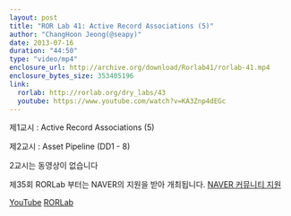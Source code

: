 ```yaml
---
layout: post
title: "ROR Lab 41: Active Record Associations (5)"
author: "ChangHoon Jeong(@seapy)"
date: 2013-07-16
duration: "44:50"
type: "video/mp4"
enclosure_url: http://archive.org/download/Rorlab41/rorlab-41.mp4
enclosure_bytes_size: 353405196
link:
  rorlab: http://rorlab.org/dry_labs/43
  youtube: https://www.youtube.com/watch?v=KA3Znp4dEGc
---
```


<p>제1교시 : Active Record Associations (5)</p>
<p>제2교시 : Asset Pipeline (DD1 - 8)</p>

<p>2교시는 동영상이 없습니다</p>

<p>제35회 RORLab 부터는 NAVER의 지원을 받아 개최됩니다. <a href="http://developer.naver.com/wiki/pages/Community">NAVER 커뮤니티 지원</a></p>

<div class="btn-group">
  <a class="btn btn-default btn-xs" href="{{ page.link.youtube }}">YouTube</a>
  <a class="btn btn-default btn-xs" href="{{ page.link.rorlab }}">RORLab</a>
</div>